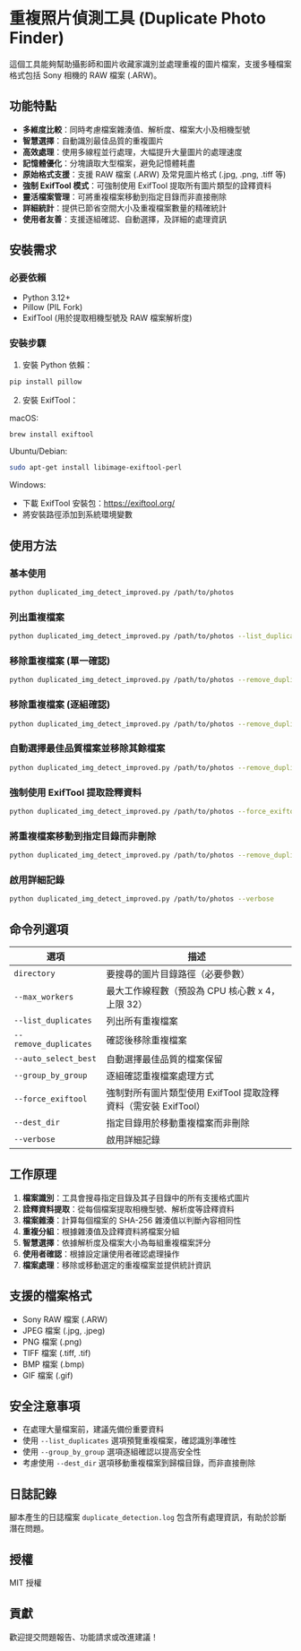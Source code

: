 # 重複照片偵測工具 (Duplicate Photo Finder)

這個工具能夠幫助攝影師和圖片收藏家識別並處理重複的圖片檔案，支援多種檔案格式包括 Sony 相機的 RAW 檔案 (.ARW)。

## 功能特點

- **多維度比較**：同時考慮檔案雜湊值、解析度、檔案大小及相機型號
- **智慧選擇**：自動識別最佳品質的重複圖片
- **高效處理**：使用多線程並行處理，大幅提升大量圖片的處理速度
- **記憶體優化**：分塊讀取大型檔案，避免記憶體耗盡
- **原始格式支援**：支援 RAW 檔案 (.ARW) 及常見圖片格式 (.jpg, .png, .tiff 等)
- **強制 ExifTool 模式**：可強制使用 ExifTool 提取所有圖片類型的詮釋資料
- **靈活檔案管理**：可將重複檔案移動到指定目錄而非直接刪除
- **詳細統計**：提供已節省空間大小及重複檔案數量的精確統計
- **使用者友善**：支援逐組確認、自動選擇，及詳細的處理資訊

## 安裝需求

### 必要依賴

- Python 3.12+
- Pillow (PIL Fork)
- ExifTool (用於提取相機型號及 RAW 檔案解析度)

### 安裝步驟

1. 安裝 Python 依賴：

```bash
pip install pillow
```

2. 安裝 ExifTool：

macOS:
```bash
brew install exiftool
```

Ubuntu/Debian:
```bash
sudo apt-get install libimage-exiftool-perl
```

Windows:
- 下載 ExifTool 安裝包：https://exiftool.org/
- 將安裝路徑添加到系統環境變數

## 使用方法

### 基本使用

```bash
python duplicated_img_detect_improved.py /path/to/photos
```

### 列出重複檔案

```bash
python duplicated_img_detect_improved.py /path/to/photos --list_duplicates
```

### 移除重複檔案 (單一確認)

```bash
python duplicated_img_detect_improved.py /path/to/photos --remove_duplicates
```

### 移除重複檔案 (逐組確認)

```bash
python duplicated_img_detect_improved.py /path/to/photos --remove_duplicates --group_by_group
```

### 自動選擇最佳品質檔案並移除其餘檔案

```bash
python duplicated_img_detect_improved.py /path/to/photos --remove_duplicates --auto_select_best
```

### 強制使用 ExifTool 提取詮釋資料

```bash
python duplicated_img_detect_improved.py /path/to/photos --force_exiftool
```

### 將重複檔案移動到指定目錄而非刪除

```bash
python duplicated_img_detect_improved.py /path/to/photos --remove_duplicates --dest_dir /path/to/duplicate_archive
```

### 啟用詳細記錄

```bash
python duplicated_img_detect_improved.py /path/to/photos --verbose
```

## 命令列選項

| 選項 | 描述 |
|------|------|
| `directory` | 要搜尋的圖片目錄路徑（必要參數） |
| `--max_workers` | 最大工作線程數（預設為 CPU 核心數 x 4，上限 32） |
| `--list_duplicates` | 列出所有重複檔案 |
| `--remove_duplicates` | 確認後移除重複檔案 |
| `--auto_select_best` | 自動選擇最佳品質的檔案保留 |
| `--group_by_group` | 逐組確認重複檔案處理方式 |
| `--force_exiftool` | 強制對所有圖片類型使用 ExifTool 提取詮釋資料（需安裝 ExifTool） |
| `--dest_dir` | 指定目錄用於移動重複檔案而非刪除 |
| `--verbose` | 啟用詳細記錄 |

## 工作原理

1. **檔案識別**：工具會搜尋指定目錄及其子目錄中的所有支援格式圖片
2. **詮釋資料提取**：從每個檔案提取相機型號、解析度等詮釋資料
3. **檔案雜湊**：計算每個檔案的 SHA-256 雜湊值以判斷內容相同性
4. **重複分組**：根據雜湊值及詮釋資料將檔案分組
5. **智慧選擇**：依據解析度及檔案大小為每組重複檔案評分
6. **使用者確認**：根據設定讓使用者確認處理操作
7. **檔案處理**：移除或移動選定的重複檔案並提供統計資訊

## 支援的檔案格式

- Sony RAW 檔案 (.ARW)
- JPEG 檔案 (.jpg, .jpeg)
- PNG 檔案 (.png)
- TIFF 檔案 (.tiff, .tif)
- BMP 檔案 (.bmp)
- GIF 檔案 (.gif)

## 安全注意事項

- 在處理大量檔案前，建議先備份重要資料
- 使用 `--list_duplicates` 選項預覽重複檔案，確認識別準確性
- 使用 `--group_by_group` 選項逐組確認以提高安全性
- 考慮使用 `--dest_dir` 選項移動重複檔案到歸檔目錄，而非直接刪除

## 日誌記錄

腳本產生的日誌檔案 `duplicate_detection.log` 包含所有處理資訊，有助於診斷潛在問題。

## 授權

MIT 授權

## 貢獻

歡迎提交問題報告、功能請求或改進建議！
